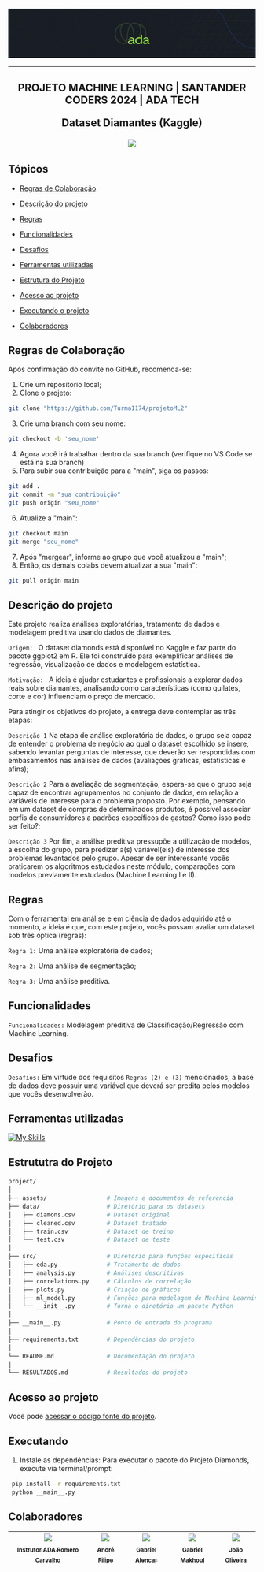 ![Logo da Ada Tech Crusos](./assets/LogoAdaCabecalho.png)

<hr>

<H2 align="center">
  PROJETO MACHINE LEARNING | SANTANDER CODERS 2024 | ADA TECH
  
  Dataset Diamantes (Kaggle)
</H2>


<p align="center">
   <img src="https://img.shields.io/static/v1?label=STATUS&message=%20EM CONSTRUÇÃO&color=RED&style=for-the-badge" #vitrinedev/>
</p>


## Tópicos 

- [Regras de Colaboração](#regras-de-colaboracao)

- [Descrição do projeto](#descrição-do-projeto)

- [Regras](#regras)

- [Funcionalidades](#funcionalidades)

- [Desafios](#desafios)

- [Ferramentas utilizadas](#ferramentas-utilizadas)

- [Estrutura do Projeto](#estrutura-do-projeto)

- [Acesso ao projeto](#acesso-ao-projeto)

- [Executando o projeto](#executando)

- [Colaboradores](#colaboradores)

## Regras de Colaboração

Após confirmação do convite no GitHub, recomenda-se:

1. Crie um repositorio local;
2. Clone o projeto: 
```bash
git clone "https://github.com/Turma1174/projetoML2"
```
3. Crie uma branch com seu nome:
```bash
git checkout -b 'seu_nome' 
```
4. Agora você irá trabalhar dentro da sua branch (verifique no VS Code se está na sua branch)
5. Para subir sua contribuição para a "main", siga os passos:
```bash
git add .
git commit -m "sua contribuição"
git push origin "seu_nome"
```
6. Atualize a "main": 
```bash
git checkout main
git merge "seu_nome"
```
7. Após "mergear", informe ao grupo que você atualizou a "main";
8. Então, os demais colabs devem atualizar a sua "main":
```bash
git pull origin main
```

## Descrição do projeto

Este projeto realiza análises exploratórias, tratamento de dados e modelagem preditiva usando dados de diamantes.

`Origem: ` O dataset diamonds está disponível no Kaggle e faz parte do pacote ggplot2 em R. Ele foi construído para exemplificar análises de regressão, visualização de dados e modelagem estatística.

`Motivação: ` A ideia é ajudar estudantes e profissionais a explorar dados reais sobre diamantes, analisando como características (como quilates, corte e cor) influenciam o preço de mercado.

Para atingir os objetivos do projeto, a entrega deve contemplar as três etapas:

`Descrição 1` Na etapa de análise exploratória de dados, o grupo seja capaz de entender o problema de negócio ao qual o dataset escolhido se insere, sabendo levantar perguntas de interesse, que deverão ser respondidas com embasamentos nas análises de dados (avaliações gráficas, estatísticas e afins);

`Descrição 2` Para a avaliação de segmentação, espera-se que o grupo seja capaz de encontrar agrupamentos no conjunto de dados, em relação a variáveis de interesse para o problema proposto. Por exemplo, pensando em um dataset de compras de determinados produtos, é possível associar perfis de consumidores a padrões específicos de gastos? Como isso pode ser feito?;

`Descrição 3` Por fim, a análise preditiva pressupõe a utilização de modelos, a escolha do grupo, para predizer a(s) variável(eis) de interesse dos problemas levantados pelo grupo. Apesar de ser interessante vocês praticarem os algoritmos estudados neste módulo, comparações com modelos previamente estudados (Machine Learning I e II).

## Regras
Com o ferramental em análise e em ciência de dados adquirido até o momento, a ideia é que, com este projeto, vocês possam avaliar um dataset sob três óptica (regras):

`Regra 1:` Uma análise exploratória de dados;

`Regra 2:` Uma análise de segmentação;

`Regra 3:` Uma análise preditiva.

## Funcionalidades

`Funcionalidades:` Modelagem preditiva de Classificação/Regressão com Machine Learning.

## Desafios

`Desafios:` Em virtude dos requisitos `Regras (2) e (3)` mencionados, a base de dados deve possuir uma variável que deverá ser predita pelos modelos que vocês desenvolverão.

## Ferramentas utilizadas

[![My Skills](https://skillicons.dev/icons?i=git,github,python)](https://skillicons.dev)

## Estrututra do Projeto

```bash
project/
│
├── assets/                 # Imagens e documentos de referencia
├── data/                   # Diretório para os datasets
│   ├── diamons.csv         # Dataset original
│   ├── cleaned.csv         # Dataset tratado
│   ├── train.csv           # Dataset de treino
│   └── test.csv            # Dataset de teste
│
├── src/                    # Diretório para funções específicas
│   ├── eda.py              # Tratamento de dados
│   ├── analysis.py         # Análises descritivas
│   ├── correlations.py     # Cálculos de correlação
│   ├── plots.py            # Criação de gráficos
│   ├── ml_model.py         # Funções para modelagem de Machine Learning
│   └── __init__.py         # Torna o diretório um pacote Python
│
├── __main__.py             # Ponto de entrada do programa
│
├── requirements.txt        # Dependências do projeto
│
└── README.md               # Documentação do projeto
│
└── RESULTADOS.md           # Resultados do projeto

```

## Acesso ao projeto

Você pode [acessar o código fonte do projeto](https://github.com/Turma1174/projetoML2/).

## Executando

1. Instale as dependências:
  Para executar o pacote do Projeto Diamonds, execute via terminal/prompt:
  
  ```bash
   pip install -r requirements.txt
   python __main__.py
  ```

## Colaboradores

| [<img src="https://avatars.githubusercontent.com/u/85369108?v=4" width=115> <br><sub>Instrutor ADA Romero Carvalho</sub>](https://github.com/RomeroFC1301) |  [<img src="https://avatars.githubusercontent.com/u/20822673?v=4" width=115><br><sub>André Filipe</sub>](https://github.com/filipester) | [<img src="https://avatars.githubusercontent.com/u/117116076?v=4" width=115> <br><sub>Gabriel Alencar</sub>](https://github.com/devalenca) | [<img src="https://avatars.githubusercontent.com/u/98609170?v=4" width=115><br><sub>Gabriel Makhoul</sub>](https://github.com/GMakhoul) | [<img src="https://avatars.githubusercontent.com/u/170963236?s=96&v=4" width=115><br><sub>João Oliveira</sub>](https://github.com/jjofilho) | 
| :---: | :---: | :---: | :---: | :---: |
